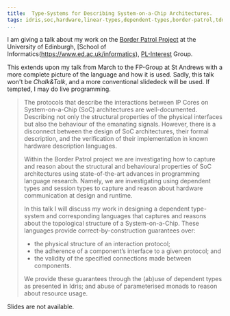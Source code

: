 ```yaml
---
title:  Type-Systems for Describing System-on-a-Chip Architectures.
tags: idris,soc,hardware,linear-types,dependent-types,border-patrol,tdd,pl-interest
...
```


I am giving a talk about my work on the [Border
Patrol Project](https://border-patrol.github.io) at the University of
Edinburgh, [School of Informatics(https://www.ed.ac.uk/informatics), [PL-Interest](http://wcms.inf.ed.ac.uk/lfcs/research/groups-and-projects/pl/programming-languages-interest-group) Group.

This extends upon my talk from March to the FP-Group at
St Andrews with a more complete picture of the language and how it is
used. Sadly, this talk won't be *Chalk&Talk*, and a more conventional slidedeck will be used.
If tempted, I may do live programming.

> The protocols that describe the interactions between IP Cores on
> System-on-a-Chip (SoC) architectures are well-documented. Describing
> not only the structural properties of the physical interfaces but also
> the behaviour of the emanating signals. However, there is a disconnect
> between the design of SoC architectures, their formal description, and
> the verification of their implementation in known hardware description
> languages.
>
> Within the Border Patrol project we are investigating how to capture
> and reason about the structural and behavioural properties of SoC
> architectures using state-of-the-art advances in programming language
> research. Namely, we are investigating using dependent types and
> session types to capture and reason about hardware communication at
> design and runtime.
>
> In this talk I will discuss my work in designing a dependent type-
> system and corresponding languages that captures and reasons about the
> topological structure of a System-on-a-Chip. These languages provide
> correct-by-construction guarantees over:
>
> + the physical structure of an interaction protocol;
> + the adherence of a component’s interface to a given protocol; and
> + the validity of the specified connections made between components.
>
> We provide these guarantees through the (ab)use of dependent types as
> presented in Idris; and abuse of parameterised monads to reason about
> resource usage.

Slides are not available.
